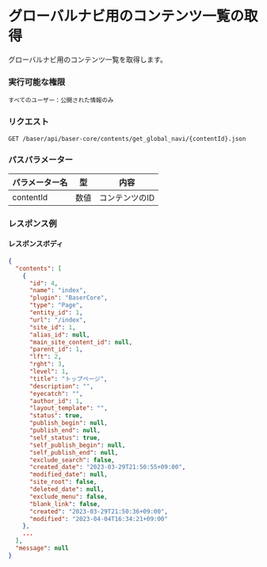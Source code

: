 # グローバルナビ用のコンテンツ一覧の取得

グローバルナビ用のコンテンツ一覧を取得します。

### 実行可能な権限
```
すべてのユーザー：公開された情報のみ
```

### リクエスト
```
GET /baser/api/baser-core/contents/get_global_navi/{contentId}.json
```
### パスパラメーター

| パラメーター名         | 型   | 内容            |
|-----------------|-----|---------------|
| contentId | 数値  | コンテンツのID |

### レスポンス例
#### レスポンスボディ
```json
{
  "contents": [
    {
      "id": 4,
      "name": "index",
      "plugin": "BaserCore",
      "type": "Page",
      "entity_id": 1,
      "url": "/index",
      "site_id": 1,
      "alias_id": null,
      "main_site_content_id": null,
      "parent_id": 1,
      "lft": 2,
      "rght": 3,
      "level": 1,
      "title": "トップページ",
      "description": "",
      "eyecatch": "",
      "author_id": 1,
      "layout_template": "",
      "status": true,
      "publish_begin": null,
      "publish_end": null,
      "self_status": true,
      "self_publish_begin": null,
      "self_publish_end": null,
      "exclude_search": false,
      "created_date": "2023-03-29T21:50:55+09:00",
      "modified_date": null,
      "site_root": false,
      "deleted_date": null,
      "exclude_menu": false,
      "blank_link": false,
      "created": "2023-03-29T21:50:36+09:00",
      "modified": "2023-04-04T16:34:21+09:00"
    },
    ...
  ],
  "message": null
}
```
